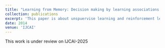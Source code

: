 ```yaml
---
title: "Learning from Memory: Decision making by learning associations in the latent space"
collection: publications
excerpt: 'This paper is about unspuervise learning and reinforcement learning'
date: 2014
venue: 'IJCAI'
---
```


This work is under review on IJCAI-2025

